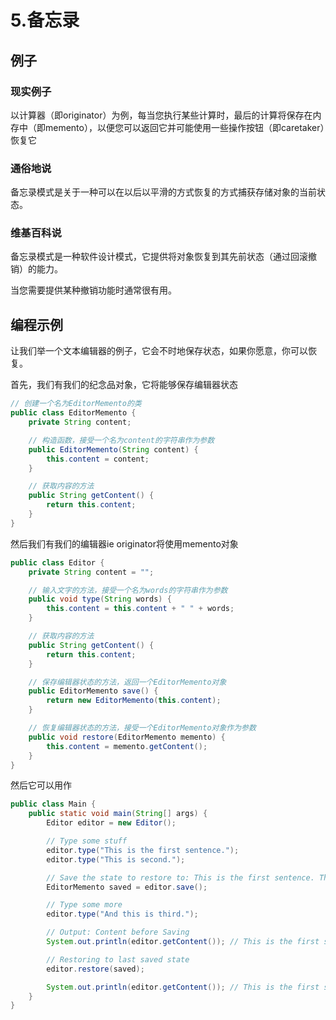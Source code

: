 # 5.备忘录

## 例子

### 现实例子

以计算器（即originator）为例，每当您执行某些计算时，最后的计算将保存在内存中（即memento），以便您可以返回它并可能使用一些操作按钮（即caretaker）恢复它

### 通俗地说

备忘录模式是关于一种可以在以后以平滑的方式恢复的方式捕获存储对象的当前状态。

### 维基百科说

备忘录模式是一种软件设计模式，它提供将对象恢复到其先前状态（通过回滚撤销）的能力。

当您需要提供某种撤销功能时通常很有用。

## 编程示例

让我们举一个文本编辑器的例子，它会不时地保存状态，如果你愿意，你可以恢复。

首先，我们有我们的纪念品对象，它将能够保存编辑器状态

```java
// 创建一个名为EditorMemento的类
public class EditorMemento {
    private String content;

    // 构造函数，接受一个名为content的字符串作为参数
    public EditorMemento(String content) {
        this.content = content;
    }

    // 获取内容的方法
    public String getContent() {
        return this.content;
    }
}
```

然后我们有我们的编辑器ie originator将使用memento对象

```java
public class Editor {
    private String content = "";

    // 输入文字的方法，接受一个名为words的字符串作为参数
    public void type(String words) {
        this.content = this.content + " " + words;
    }

    // 获取内容的方法
    public String getContent() {
        return this.content;
    }

    // 保存编辑器状态的方法，返回一个EditorMemento对象
    public EditorMemento save() {
        return new EditorMemento(this.content);
    }

    // 恢复编辑器状态的方法，接受一个EditorMemento对象作为参数
    public void restore(EditorMemento memento) {
        this.content = memento.getContent();
    }
}
```

然后它可以用作

```java
public class Main {
    public static void main(String[] args) {
        Editor editor = new Editor();

        // Type some stuff
        editor.type("This is the first sentence.");
        editor.type("This is second.");

        // Save the state to restore to: This is the first sentence. This is second.
        EditorMemento saved = editor.save();

        // Type some more
        editor.type("And this is third.");

        // Output: Content before Saving
        System.out.println(editor.getContent()); // This is the first sentence. This is second. And this is third.

        // Restoring to last saved state
        editor.restore(saved);

        System.out.println(editor.getContent()); // This is the first sentence. This is second.
    }
}
```

